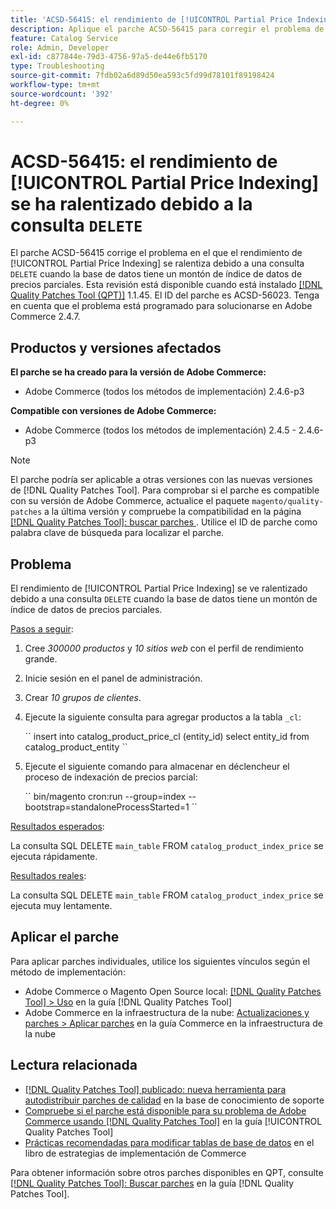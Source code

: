 ```yaml
---
title: 'ACSD-56415: el rendimiento de [!UICONTROL Partial Price Indexing] se ralentizó debido a la consulta DELETE'
description: Aplique el parche ACSD-56415 para corregir el problema de Adobe Commerce en el que el rendimiento de [!UICONTROL Partial Price Indexing] se ve ralentizado debido a una consulta DELETE cuando la base de datos tiene muchos datos de precios parciales para indizar.
feature: Catalog Service
role: Admin, Developer
exl-id: c877844e-79d3-4756-97a5-de44e6fb5170
type: Troubleshooting
source-git-commit: 7fdb02a6d89d50ea593c5fd99d78101f89198424
workflow-type: tm+mt
source-wordcount: '392'
ht-degree: 0%

---
```


# ACSD-56415: el rendimiento de [!UICONTROL Partial Price Indexing] se ha ralentizado debido a la consulta `DELETE`

El parche ACSD-56415 corrige el problema en el que el rendimiento de [!UICONTROL Partial Price Indexing] se ralentiza debido a una consulta `DELETE` cuando la base de datos tiene un montón de índice de datos de precios parciales. Esta revisión está disponible cuando está instalado [[!DNL Quality Patches Tool (QPT)]](https://experienceleague.adobe.com/es/docs/commerce-operations/tools/quality-patches-tool/quality-patches-tool-to-self-serve-quality-patches) 1.1.45. El ID del parche es ACSD-56023. Tenga en cuenta que el problema está programado para solucionarse en Adobe Commerce 2.4.7.

## Productos y versiones afectados

**El parche se ha creado para la versión de Adobe Commerce:**

* Adobe Commerce (todos los métodos de implementación) 2.4.6-p3

**Compatible con versiones de Adobe Commerce:**

* Adobe Commerce (todos los métodos de implementación) 2.4.5 - 2.4.6-p3

>[!NOTE]
>
>El parche podría ser aplicable a otras versiones con las nuevas versiones de [!DNL Quality Patches Tool]. Para comprobar si el parche es compatible con su versión de Adobe Commerce, actualice el paquete `magento/quality-patches` a la última versión y compruebe la compatibilidad en la página [[!DNL Quality Patches Tool]: buscar parches &#x200B;](https://experienceleague.adobe.com/tools/commerce-quality-patches/index.html?lang=es). Utilice el ID de parche como palabra clave de búsqueda para localizar el parche.

## Problema

El rendimiento de [!UICONTROL Partial Price Indexing] se ve ralentizado debido a una consulta `DELETE` cuando la base de datos tiene un montón de índice de datos de precios parciales.

<u>Pasos a seguir</u>:

1. Cree *300000 productos* y *10 sitios web* con el perfil de rendimiento grande.
1. Inicie sesión en el panel de administración.
1. Crear *10 grupos de clientes*.
1. Ejecute la siguiente consulta para agregar productos a la tabla `_cl`:

   &grave;&grave;
    insert into catalog_product_price_cl (entity_id) select entity_id from catalog_product_entity
 &grave;&grave;

1. Ejecute el siguiente comando para almacenar en déclencheur el proceso de indexación de precios parcial:

   &grave;&grave;
    bin/magento cron:run --group=index --bootstrap=standaloneProcessStarted=1
 &grave;&grave;

<u>Resultados esperados</u>:

La consulta SQL DELETE `main_table` FROM `catalog_product_index_price` se ejecuta rápidamente.

<u>Resultados reales</u>:

La consulta SQL DELETE `main_table` FROM `catalog_product_index_price` se ejecuta muy lentamente.

## Aplicar el parche

Para aplicar parches individuales, utilice los siguientes vínculos según el método de implementación:

* Adobe Commerce o Magento Open Source local: [[!DNL Quality Patches Tool] > Uso](/help/tools/quality-patches-tool/usage.md) en la guía [!DNL Quality Patches Tool]
* Adobe Commerce en la infraestructura de la nube: [Actualizaciones y parches > Aplicar parches](https://experienceleague.adobe.com/docs/commerce-cloud-service/user-guide/develop/upgrade/apply-patches.html?lang=es) en la guía Commerce en la infraestructura de la nube

## Lectura relacionada

* [[!DNL Quality Patches Tool] publicado: nueva herramienta para autodistribuir parches de calidad](https://experienceleague.adobe.com/es/docs/commerce-operations/tools/quality-patches-tool/quality-patches-tool-to-self-serve-quality-patches) en la base de conocimiento de soporte
* [Compruebe si el parche está disponible para su problema de Adobe Commerce usando [!DNL Quality Patches Tool]](/help/tools/quality-patches-tool/patches-available-in-qpt/check-patch-for-magento-issue-with-magento-quality-patches.md) en la guía [!UICONTROL Quality Patches Tool]
* [Prácticas recomendadas para modificar tablas de base de datos](https://experienceleague.adobe.com/es/docs/commerce-operations/implementation-playbook/best-practices/development/modifying-core-and-third-party-tables#why-adobe-recommends-avoiding-modifications) en el libro de estrategias de implementación de Commerce

Para obtener información sobre otros parches disponibles en QPT, consulte [[!DNL Quality Patches Tool]: Buscar parches](https://experienceleague.adobe.com/tools/commerce-quality-patches/index.html?lang=es) en la guía [!DNL Quality Patches Tool].
